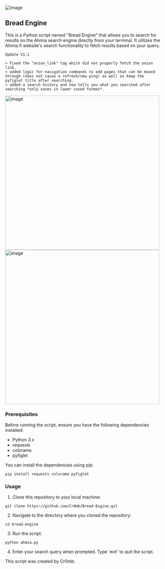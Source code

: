 ![image](https://github.com/Cr0mb/Bread-Engine/assets/137664526/fd3e890f-80aa-4ec7-b902-b69ab702483d)


## Bread Engine
This is a Python script named "Bread Engine" that allows you to search for results on the Ahmia search engine directly from your terminal. 
It utilizes the Ahmia.fi website's search functionality to fetch results based on your query.

```
Update V1.1

> Fixed the "onion_link" tag which did not properly fetch the onion link.
> added logic for navigation commands to add pages that can be moved through (does not cause a refresh/new ping) as well as keep the pyfiglet title after searching.
> added a search history and now tells you what you searched after searching *only saves in lower cased format*.
```
<img src="https://github.com/Cr0mb/Bread-Engine/assets/137664526/d22f05f6-2071-434d-8d1b-cf542926f185" width="500" height="auto" alt="image">
<img src="https://github.com/Cr0mb/Bread-Engine/assets/137664526/fc8330cf-2f73-4528-b3c0-b7311d018d92" width="500" height="auto" alt="image">


### Prerequisites
Before running the script, ensure you have the following dependencies installed:

- Python 3.x
- requests
- colorama
- pyfiglet

You can install the dependencies using pip:
```
pip install requests colorama pyfiglet
```
### Usage
1. Clone this repository to your local machine:
```
git clone https://github.com/Cr0mb/Bread-Engine.git
```
2. Navigate to the directory where you cloned the repository:
```
cd bread-engine
```
3. Run the script:
```
python ahmia.py
```
4. Enter your search query when prompted. Type 'exit' to quit the script.


This script was created by Cr0mb.


